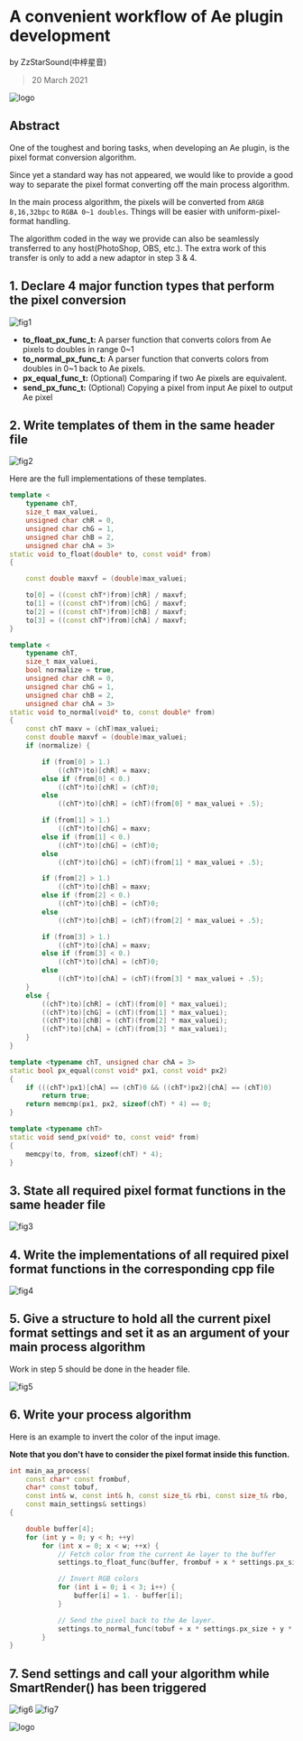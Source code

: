 # A convenient workflow of Ae plugin development

by ZzStarSound(中梓星音)
> 20 March 2021

![logo](logos.png)

## Abstract 

One of the toughest and boring tasks, when developing an Ae plugin, is the pixel format conversion algorithm. 

Since yet a standard way has not appeared, we would like to provide a good way to separate the pixel format converting off the main process algorithm. 

In the main process algorithm, the pixels will be converted from `ARGB 8,16,32bpc` to `RGBA 0~1 doubles`. Things will be easier with uniform-pixel-format handling. 

The algorithm coded in the way we provide can also be seamlessly transferred to any host(PhotoShop, OBS, etc.). The extra work of this transfer is only to add a new adaptor in step 3 & 4. 

## 1. Declare 4 major function types that perform the pixel conversion

![fig1](fig1.png)

- **to_float_px_func_t:** 
A parser function that converts colors from Ae pixels to doubles in range 0~1
- **to_normal_px_func_t:**
A parser function that converts colors from doubles in 0~1 back to Ae pixels. 
- **px_equal_func_t:** (Optional)
Comparing if two Ae pixels are equivalent. 
- **send_px_func_t:** (Optional)
Copying a pixel from input Ae pixel to output Ae pixel


## 2. Write templates of them in the same header file

![fig2](fig2.png)

Here are the full implementations of these templates. 

```cpp
template <
    typename chT,
    size_t max_valuei,
    unsigned char chR = 0,
    unsigned char chG = 1,
    unsigned char chB = 2,
    unsigned char chA = 3>
static void to_float(double* to, const void* from)
{

    const double maxvf = (double)max_valuei;

    to[0] = ((const chT*)from)[chR] / maxvf;
    to[1] = ((const chT*)from)[chG] / maxvf;
    to[2] = ((const chT*)from)[chB] / maxvf;
    to[3] = ((const chT*)from)[chA] / maxvf;
}

template <
    typename chT,
    size_t max_valuei,
    bool normalize = true,
    unsigned char chR = 0,
    unsigned char chG = 1,
    unsigned char chB = 2,
    unsigned char chA = 3>
static void to_normal(void* to, const double* from)
{
    const chT maxv = (chT)max_valuei;
    const double maxvf = (double)max_valuei;
    if (normalize) {

        if (from[0] > 1.)
            ((chT*)to)[chR] = maxv;
        else if (from[0] < 0.)
            ((chT*)to)[chR] = (chT)0;
        else
            ((chT*)to)[chR] = (chT)(from[0] * max_valuei + .5);

        if (from[1] > 1.)
            ((chT*)to)[chG] = maxv;
        else if (from[1] < 0.)
            ((chT*)to)[chG] = (chT)0;
        else
            ((chT*)to)[chG] = (chT)(from[1] * max_valuei + .5);

        if (from[2] > 1.)
            ((chT*)to)[chB] = maxv;
        else if (from[2] < 0.)
            ((chT*)to)[chB] = (chT)0;
        else
            ((chT*)to)[chB] = (chT)(from[2] * max_valuei + .5);

        if (from[3] > 1.)
            ((chT*)to)[chA] = maxv;
        else if (from[3] < 0.)
            ((chT*)to)[chA] = (chT)0;
        else
            ((chT*)to)[chA] = (chT)(from[3] * max_valuei + .5);
    }
    else {
        ((chT*)to)[chR] = (chT)(from[0] * max_valuei);
        ((chT*)to)[chG] = (chT)(from[1] * max_valuei);
        ((chT*)to)[chB] = (chT)(from[2] * max_valuei);
        ((chT*)to)[chA] = (chT)(from[3] * max_valuei);
    }
}

template <typename chT, unsigned char chA = 3>
static bool px_equal(const void* px1, const void* px2)
{
    if (((chT*)px1)[chA] == (chT)0 && ((chT*)px2)[chA] == (chT)0)
        return true;
    return memcmp(px1, px2, sizeof(chT) * 4) == 0;
}

template <typename chT>
static void send_px(void* to, const void* from)
{
    memcpy(to, from, sizeof(chT) * 4);
}

```

## 3. State all required pixel format functions in the same header file

![fig3](fig3.png)


## 4. Write the implementations of all required pixel format functions in the corresponding cpp file

![fig4](fig4.png)

## 5. Give a structure to hold all the current pixel format settings and set it as an argument of your main process algorithm

Work in step 5 should be done in the header file. 

![fig5](fig5.png)


## 6. Write your process algorithm 

Here is an example to invert the color of the input image. 

**Note that you don't have to consider the pixel format inside this function.**

```cpp
int main_aa_process(
    const char* const frombuf,
    char* const tobuf,
    const int& w, const int& h, const size_t& rbi, const size_t& rbo,
    const main_settings& settings)
{

    double buffer[4];
    for (int y = 0; y < h; ++y)
        for (int x = 0; x < w; ++x) {
            // Fetch color from the current Ae layer to the buffer
            settings.to_float_func(buffer, frombuf + x * settings.px_size + y * rbi);

            // Invert RGB colors
            for (int i = 0; i < 3; i++) {
                buffer[i] = 1. - buffer[i];
            }

            // Send the pixel back to the Ae layer.
            settings.to_normal_func(tobuf + x * settings.px_size + y * rbo, buffer);
        }
}
```

## 7. Send settings and call your algorithm while SmartRender() has been triggered

![fig6](fig6.png)
![fig7](fig7.png)



![logo](logol.png)
